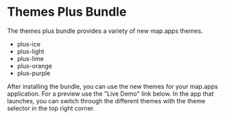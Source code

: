 # Themes Plus Bundle
The themes plus bundle provides a variety of new map.apps themes.
* plus-ice
* plus-light
* plus-lime
* plus-orange
* plus-purple

After installing the bundle, you can use the new themes for your map.apps application. For a preview use the "Live Demo" link below. In the app that launches, you can switch through the different themes with the theme selector in the top right corner.
